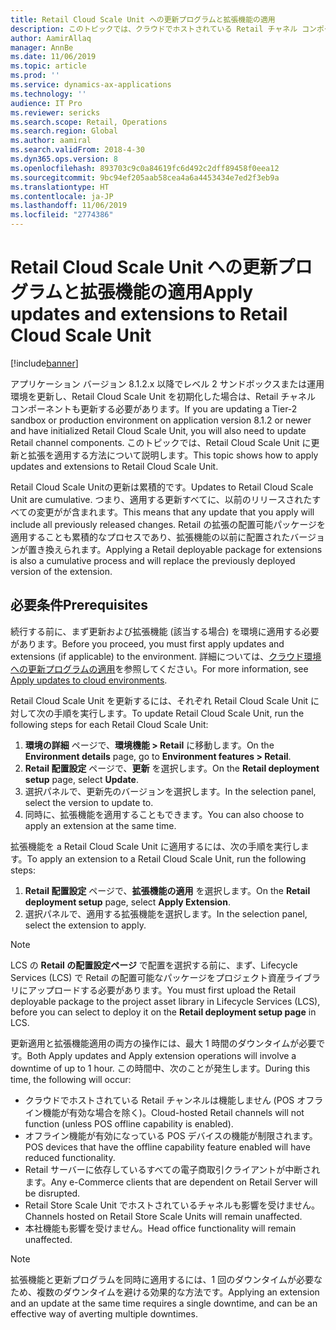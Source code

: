 ```yaml
---
title: Retail Cloud Scale Unit への更新プログラムと拡張機能の適用
description: このトピックでは、クラウドでホストされている Retail チャネル コンポーネントへの更新プログラムと拡張機能を適用する方法について説明します。
author: AamirAllaq
manager: AnnBe
ms.date: 11/06/2019
ms.topic: article
ms.prod: ''
ms.service: dynamics-ax-applications
ms.technology: ''
audience: IT Pro
ms.reviewer: sericks
ms.search.scope: Retail, Operations
ms.search.region: Global
ms.author: aamiral
ms.search.validFrom: 2018-4-30
ms.dyn365.ops.version: 8
ms.openlocfilehash: 893703c9c0a84619fc6d492c2dff89458f0eea12
ms.sourcegitcommit: 9bc94ef205aab58cea4a6a4453434e7ed2f3eb9a
ms.translationtype: HT
ms.contentlocale: ja-JP
ms.lasthandoff: 11/06/2019
ms.locfileid: "2774386"
---
```

# <a name="apply-updates-and-extensions-to-retail-cloud-scale-unit"></a><span data-ttu-id="1df9c-103">Retail Cloud Scale Unit への更新プログラムと拡張機能の適用</span><span class="sxs-lookup"><span data-stu-id="1df9c-103">Apply updates and extensions to Retail Cloud Scale Unit</span></span>

[!include[banner](../includes/banner.md)]

<span data-ttu-id="1df9c-104">アプリケーション バージョン 8.1.2.x 以降でレベル 2 サンドボックスまたは運用環境を更新し、Retail Cloud Scale Unit を初期化した場合は、Retail チャネル コンポーネントも更新する必要があります。</span><span class="sxs-lookup"><span data-stu-id="1df9c-104">If you are updating a Tier-2 sandbox or production environment on application version 8.1.2 or newer and have initialized Retail Cloud Scale Unit, you will also need to update Retail channel components.</span></span> <span data-ttu-id="1df9c-105">このトピックでは、Retail Cloud Scale Unit に更新と拡張を適用する方法について説明します。</span><span class="sxs-lookup"><span data-stu-id="1df9c-105">This topic shows how to apply updates and extensions to Retail Cloud Scale Unit.</span></span>

<span data-ttu-id="1df9c-106">Retail Cloud Scale Unitの更新は累積的です。</span><span class="sxs-lookup"><span data-stu-id="1df9c-106">Updates to Retail Cloud Scale Unit are cumulative.</span></span> <span data-ttu-id="1df9c-107">つまり、適用する更新すべてに、以前のリリースされたすべての変更がが含まれます。</span><span class="sxs-lookup"><span data-stu-id="1df9c-107">This means that any update that you apply will include all previously released changes.</span></span> <span data-ttu-id="1df9c-108">Retail の拡張の配置可能パッケージを適用することも累積的なプロセスであり、拡張機能の以前に配置されたバージョンが置き換えられます。</span><span class="sxs-lookup"><span data-stu-id="1df9c-108">Applying a Retail deployable package for extensions is also a cumulative process and will replace the previously deployed version of the extension.</span></span>

## <a name="prerequisites"></a><span data-ttu-id="1df9c-109">必要条件</span><span class="sxs-lookup"><span data-stu-id="1df9c-109">Prerequisites</span></span>

<span data-ttu-id="1df9c-110">続行する前に、まず更新および拡張機能 (該当する場合) を環境に適用する必要があります。</span><span class="sxs-lookup"><span data-stu-id="1df9c-110">Before you proceed, you must first apply updates and extensions (if applicable) to the environment.</span></span> <span data-ttu-id="1df9c-111">詳細については、[クラウド環境への更新プログラムの適用](apply-deployable-package-system.md)を参照してください。</span><span class="sxs-lookup"><span data-stu-id="1df9c-111">For more information, see [Apply updates to cloud environments](apply-deployable-package-system.md).</span></span>

<span data-ttu-id="1df9c-112">Retail Cloud Scale Unit を更新するには、それぞれ Retail Cloud Scale Unit に対して次の手順を実行します。</span><span class="sxs-lookup"><span data-stu-id="1df9c-112">To update Retail Cloud Scale Unit, run the following steps for each Retail Cloud Scale Unit:</span></span>

1. <span data-ttu-id="1df9c-113">**環境の詳細** ページで、**環境機能 > Retail** に移動します。</span><span class="sxs-lookup"><span data-stu-id="1df9c-113">On the **Environment details** page, go to **Environment features > Retail**.</span></span>
2. <span data-ttu-id="1df9c-114">**Retail 配置設定** ページで、**更新** を選択します。</span><span class="sxs-lookup"><span data-stu-id="1df9c-114">On the **Retail deployment setup** page, select **Update**.</span></span>
3. <span data-ttu-id="1df9c-115">選択パネルで、更新先のバージョンを選択します。</span><span class="sxs-lookup"><span data-stu-id="1df9c-115">In the selection panel, select the version to update to.</span></span>
4. <span data-ttu-id="1df9c-116">同時に、拡張機能を適用することもできます。</span><span class="sxs-lookup"><span data-stu-id="1df9c-116">You can also choose to apply an extension at the same time.</span></span> 

<span data-ttu-id="1df9c-117">拡張機能を a Retail Cloud Scale Unit に適用するには、次の手順を実行します。</span><span class="sxs-lookup"><span data-stu-id="1df9c-117">To apply an extension to a Retail Cloud Scale Unit, run the following steps:</span></span>

1. <span data-ttu-id="1df9c-118">**Retail 配置設定** ページで、**拡張機能の適用** を選択します。</span><span class="sxs-lookup"><span data-stu-id="1df9c-118">On the **Retail deployment setup** page, select **Apply Extension**.</span></span>
2. <span data-ttu-id="1df9c-119">選択パネルで、適用する拡張機能を選択します。</span><span class="sxs-lookup"><span data-stu-id="1df9c-119">In the selection panel, select the extension to apply.</span></span>

> [!NOTE]
> <span data-ttu-id="1df9c-120">LCS の **Retail の配置設定ページ** で配置を選択する前に、まず、Lifecycle Services (LCS) で Retail の配置可能なパッケージをプロジェクト資産ライブラリにアップロードする必要があります。</span><span class="sxs-lookup"><span data-stu-id="1df9c-120">You must first upload the Retail deployable package to the project asset library in Lifecycle Services (LCS), before you can select to deploy it on the **Retail deployment setup page** in LCS.</span></span>

<span data-ttu-id="1df9c-121">更新適用と拡張機能適用の両方の操作には、最大 1 時間のダウンタイムが必要です。</span><span class="sxs-lookup"><span data-stu-id="1df9c-121">Both Apply updates and Apply extension operations will involve a downtime of up to 1 hour.</span></span> <span data-ttu-id="1df9c-122">この時間中、次のことが発生します。</span><span class="sxs-lookup"><span data-stu-id="1df9c-122">During this time, the following will occur:</span></span>

- <span data-ttu-id="1df9c-123">クラウドでホストされている Retail チャンネルは機能しません (POS オフライン機能が有効な場合を除く)。</span><span class="sxs-lookup"><span data-stu-id="1df9c-123">Cloud-hosted Retail channels will not function (unless POS offline capability is enabled).</span></span>
- <span data-ttu-id="1df9c-124">オフライン機能が有効になっている POS デバイスの機能が制限されます。</span><span class="sxs-lookup"><span data-stu-id="1df9c-124">POS devices that have the offline capability feature enabled will have reduced functionality.</span></span>
- <span data-ttu-id="1df9c-125">Retail サーバーに依存しているすべての電子商取引クライアントが中断されます。</span><span class="sxs-lookup"><span data-stu-id="1df9c-125">Any e-Commerce clients that are dependent on Retail Server will be disrupted.</span></span>
- <span data-ttu-id="1df9c-126">Retail Store Scale Unit でホストされているチャネルも影響を受けません。</span><span class="sxs-lookup"><span data-stu-id="1df9c-126">Channels hosted on Retail Store Scale Units will remain unaffected.</span></span>
- <span data-ttu-id="1df9c-127">本社機能も影響を受けません。</span><span class="sxs-lookup"><span data-stu-id="1df9c-127">Head office functionality will remain unaffected.</span></span>

> [!NOTE]
> <span data-ttu-id="1df9c-128">拡張機能と更新プログラムを同時に適用するには、1 回のダウンタイムが必要なため、複数のダウンタイムを避ける効果的な方法です。</span><span class="sxs-lookup"><span data-stu-id="1df9c-128">Applying an extension and an update at the same time requires a single downtime, and can be an effective way of averting multiple downtimes.</span></span>
